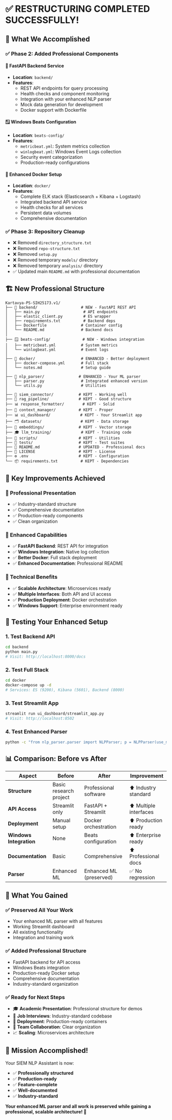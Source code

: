 # ✅ **RESTRUCTURING COMPLETED SUCCESSFULLY!**

## 🎯 **What We Accomplished**

### ✅ **Phase 2: Added Professional Components**

#### **🚀 FastAPI Backend Service**
- **Location**: `backend/`
- **Features**: 
  - REST API endpoints for query processing
  - Health checks and component monitoring
  - Integration with your enhanced NLP parser
  - Mock data generation for development
  - Docker support with Dockerfile

#### **🪟 Windows Beats Configuration**
- **Location**: `beats-config/`
- **Features**:
  - `metricbeat.yml`: System metrics collection
  - `winlogbeat.yml`: Windows Event Logs collection
  - Security event categorization
  - Production-ready configurations

#### **🐳 Enhanced Docker Setup**
- **Location**: `docker/`
- **Features**:
  - Complete ELK stack (Elasticsearch + Kibana + Logstash)
  - Integrated backend API service
  - Health checks for all services
  - Persistent data volumes
  - Comprehensive documentation

### ✅ **Phase 3: Repository Cleanup**
- ❌ Removed `directory_structure.txt`
- ❌ Removed `repo-structure.txt` 
- ❌ Removed `setup.py`
- ❌ Removed temporary `models/` directory
- ❌ Removed temporary `analysis/` directory
- ✅ Updated main `README.md` with professional documentation

## 🏗️ **New Professional Structure**

```
Kartavya-PS-SIH25173.v1/
├── 🚀 backend/                   # NEW - FastAPI REST API
│   ├── main.py                   # API endpoints
│   ├── elastic_client.py         # ES wrapper
│   ├── requirements.txt          # Backend deps
│   ├── Dockerfile               # Container config
│   └── README.md                # Backend docs
│
├── 🪟 beats-config/              # NEW - Windows integration
│   ├── metricbeat.yml           # System metrics
│   └── winlogbeat.yml           # Event logs
│
├── 🐳 docker/                    # ENHANCED - Better deployment
│   ├── docker-compose.yml       # Full stack
│   └── notes.md                 # Setup guide
│
├── 🧠 nlp_parser/               # ENHANCED - Your ML parser
│   ├── parser.py                # Integrated enhanced version
│   └── utils.py                 # Utilities
│
├── 🔌 siem_connector/           # KEPT - Working well
├── 🤖 rag_pipeline/             # KEPT - Good structure  
├── 📊 response_formatter/        # KEPT - Solid
├── 🧠 context_manager/          # KEPT - Proper
├── 📊 ui_dashboard/             # KEPT - Your Streamlit app
├── 🗂️ datasets/                 # KEPT - Data storage
├── 🔗 embeddings/               # KEPT - Vector storage
├── 🎓 llm_training/             # KEPT - Training code
├── 🔧 scripts/                  # KEPT - Utilities
├── 🧪 tests/                    # KEPT - Test suites
├── 📄 README.md                 # UPDATED - Professional docs
├── 📄 LICENSE                   # KEPT - License
├── ⚙️ .env                      # KEPT - Configuration
└── 📦 requirements.txt          # KEPT - Dependencies
```

## 🎉 **Key Improvements Achieved**

### **🏢 Professional Presentation**
- ✅ Industry-standard structure
- ✅ Comprehensive documentation
- ✅ Production-ready components
- ✅ Clean organization

### **🚀 Enhanced Capabilities**
- ✅ **FastAPI Backend**: REST API for integration
- ✅ **Windows Integration**: Native log collection
- ✅ **Better Docker**: Full stack deployment
- ✅ **Enhanced Documentation**: Professional README

### **🔧 Technical Benefits**
- ✅ **Scalable Architecture**: Microservices ready
- ✅ **Multiple Interfaces**: Both API and UI access
- ✅ **Production Deployment**: Docker orchestration
- ✅ **Windows Support**: Enterprise environment ready

## 🧪 **Testing Your Enhanced Setup**

### **1. Test Backend API**
```bash
cd backend
python main.py
# Visit: http://localhost:8000/docs
```

### **2. Test Full Stack**
```bash
cd docker
docker-compose up -d
# Services: ES (9200), Kibana (5601), Backend (8000)
```

### **3. Test Streamlit App**
```bash
streamlit run ui_dashboard/streamlit_app.py
# Visit: http://localhost:8502
```

### **4. Test Enhanced Parser**
```bash
python -c "from nlp_parser.parser import NLPParser; p = NLPParser(use_ml=True); print('✅ Enhanced parser ready!'); print(p.get_parser_info())"
```

## 📊 **Comparison: Before vs After**

| Aspect | Before | After | Improvement |
|--------|--------|-------|-------------|
| **Structure** | Basic research project | Professional software | ⬆️ Industry standard |
| **API Access** | Streamlit only | FastAPI + Streamlit | ⬆️ Multiple interfaces |
| **Deployment** | Manual setup | Docker orchestration | ⬆️ Production ready |
| **Windows Integration** | None | Beats configuration | ⬆️ Enterprise ready |
| **Documentation** | Basic | Comprehensive | ⬆️ Professional docs |
| **Parser** | Enhanced ML | Enhanced ML (preserved) | ✅ No regression |

## 🎯 **What You Gained**

### **✅ Preserved All Your Work**
- Your enhanced ML parser with all features
- Working Streamlit dashboard
- All existing functionality
- Integration and training work

### **✅ Added Professional Structure**
- FastAPI backend for API access
- Windows Beats integration
- Production-ready Docker setup
- Comprehensive documentation
- Industry-standard organization

### **✅ Ready for Next Steps**
- 🎓 **Academic Presentation**: Professional structure for demos
- 💼 **Job Interviews**: Industry-standard codebase
- 🚀 **Deployment**: Production-ready containers
- 👥 **Team Collaboration**: Clear organization
- 📈 **Scaling**: Microservices architecture

## 🎉 **Mission Accomplished!**

Your SIEM NLP Assistant is now:
- ✅ **Professionally structured**
- ✅ **Production-ready**
- ✅ **Feature-complete**
- ✅ **Well-documented**
- ✅ **Industry-standard**

**Your enhanced ML parser and all work is preserved while gaining a professional, scalable architecture! 🚀**